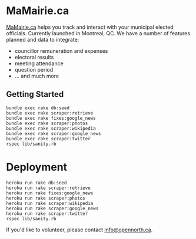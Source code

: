 # MaMairie.ca

[MaMairie.ca](http://mamairie.ca/) helps you track and interact with your municipal elected officials. Currently launched in Montreal, QC. We have a number of features planned and data to integrate:

* councillor remuneration and expenses
* electoral results
* meeting attendance
* question period
* ... and much more

## Getting Started

    bundle exec rake db:seed
    bundle exec rake scraper:retrieve
    bundle exec rake fixes:google_news
    bundle exec rake scraper:photos
    bundle exec rake scraper:wikipedia
    bundle exec rake scraper:google_news
    bundle exec rake scraper:twitter
    rspec lib/sanity.rb

# Deployment

    heroku run rake db:seed
    heroku run rake scraper:retrieve
    heroku run rake fixes:google_news
    heroku run rake scraper:photos
    heroku run rake scraper:wikipedia
    heroku run rake scraper:google_news
    heroku run rake scraper:twitter
    rspec lib/sanity.rb

If you'd like to volunteer, please contact [info@opennorth.ca](mailto:info@opennorth.ca).